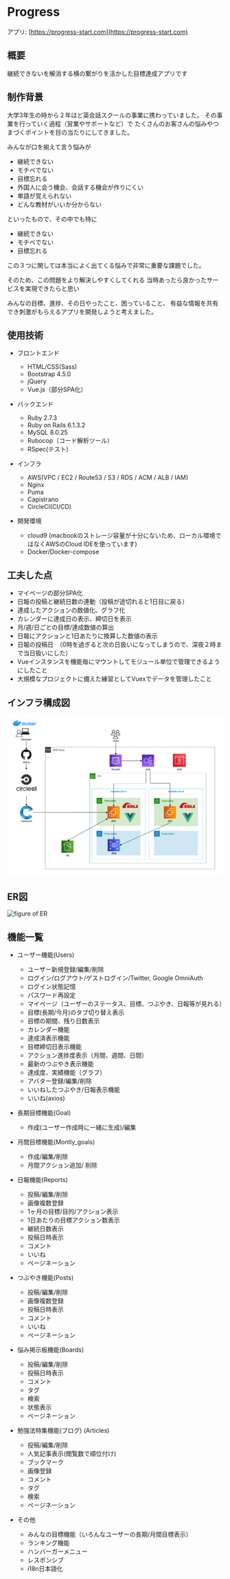 # Progress
アプリ: [https://progress-start.com](https://progress-start.com)

## 概要

継続できないを解消する横の繋がりを活かした目標達成アプリです

## 制作背景

大学3年生の時から２年ほど英会話スクールの事業に携わっていました。
その事業を行っていく過程（営業やサポートなど）で
たくさんのお客さんの悩みやつまづくポイントを目の当たりにしてきました。

みんなが口を揃えて言う悩みが
- 継続できない
- モチベでない
- 目標忘れる
- 外国人に会う機会、会話する機会が作りにくい
- 単語が覚えられない
- どんな教材がいいか分からない

といったもので、その中でも特に

- 継続できない
- モチベでない
- 目標忘れる

この３つに関しては本当によく出てくる悩みで非常に重要な課題でした。

そのため、この問題をより解決しやすくしてくれる
当時あったら良かったサービスを実現できたらと思い

みんなの目標、進捗、その日やったこと、困っていること、
有益な情報を共有でき刺激がもらえるアプリを開発しようと考えました。

## 使用技術

* フロントエンド
  - HTML/CSS(Sass)
  - Bootstrap 4.5.0
  - jQuery
  - Vue.js（部分SPA化）

* バックエンド
  - Ruby 2.7.3
  - Ruby on Rails 6.1.3.2
  - MySQL 8.0.25
  - Rubocop（コード解析ツール）
  - RSpec(テスト)
  
* インフラ
  - AWS(VPC / EC2 / Route53 / S3 / RDS / ACM / ALB / IAM)
  - Nginx
  - Puma
  - Capistrano
  - CircleCI(CI/CD)
  
* 開発環境
  - cloud9 (macbookのストレージ容量が十分にないため、ローカル環境ではなくAWSのCloud IDEを使っています)
  - Docker/Docker-compose
 
## 工夫した点
* マイページの部分SPA化
* 日報の投稿と継続日数の連動（投稿が途切れると1日目に戻る）
* 達成したアクションの数値化、グラフ化
* カレンダーに達成日の表示、締切日を表示
* 月/週/日ごとの目標/達成数値の算出
* 日報にアクションと1日あたりに換算した数値の表示
* 日報の投稿日　（0時を過ぎると次の日扱いになってしまうので、深夜２時まで当日扱いにした）
* Vueインスタンスを機能毎にマウントしてモジュール単位で管理できるようにしたこと
* 大規模なプロジェクトに備えた練習としてVuexでデータを管理したこと  
 
## インフラ構成図
![infrastructure](app/assets/images/インフラ構成図.png)

## ER図
![figure of ER](app/assets/images/ER図.png)

## 機能一覧

* ユーザー機能(Users)
  - ユーザー新規登録/編集/削除
  - ログイン/ログアウト/ゲストログイン/Twitter, Google OmniAuth
  - ログイン状態記憶
  - パスワード再設定
  - マイページ（ユーザーのステータス、目標、つぶやき、日報等が見れる）
  - 目標(長期/今月)のタブ切り替え表示
  - 目標の期間、残り日数表示
  - カレンダー機能
  - 達成済表示機能
  - 目標締切日表示機能
  - アクション進捗度表示（月間、週間、日間）
  - 最新のつぶやき表示機能
  - 達成度、実績機能（グラフ）
  - アバター登録/編集/削除
  - いいねしたつぶやき/日報表示機能
  - いいね(axios)

* 長期目標機能(Goal)
  - 作成(ユーザー作成時に一緒に生成)/編集

* 月間目標機能(Montly_goals)
  - 作成/編集/削除
  - 月間アクション追加/ 削除

* 日報機能(Reports)
  - 投稿/編集/削除
  - 画像複数登録
  - 1ヶ月の目標/目的/アクション表示
  - 1日あたりの目標アクション数表示
  - 継続日数表示
  - 投稿日時表示
  - コメント
  - いいね
  - ページネーション

* つぶやき機能(Posts)
  - 投稿/編集/削除
  - 画像複数登録
  - 投稿日時表示
  - コメント
  - いいね
  - ページネーション

* 悩み掲示板機能(Boards)
  - 投稿/編集/削除
  - 投稿日時表示
  - コメント
  - タグ
  - 検索
  - 状態表示
  - ページネーション

* 勉強法特集機能(ブログ) (Articles)
  - 投稿/編集/削除
  - 人気記事表示(閲覧数で順位付け)
  - ブックマーク
  - 画像登録
  - コメント
  - タグ
  - 検索
  - ページネーション

* その他
  - みんなの目標機能（いろんなユーザーの長期/月間目標表示）
  - ランキング機能
  - ハンバーガーメニュー
  - レスポンシブ
  - i18n日本語化